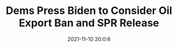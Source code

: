 ---
"title": "Dems Press Biden to Consider Oil Export Ban and SPR Release"
"date": "2021-11-10 20:0:6"
"feed_name": "RIGZONE"
"feed_website": "http://www.rigzone.com/"
"feed_rss": "http://www.rigzone.com/news/rss/rigzone_latest.aspx"
"link": "https://www.rigzone.com/news/wire/dems_press_biden_to_consider_oil_export_ban_and_spr_release-10-nov-2021-166974-article/?rss=true"
"source": "None"
"file": "_posts/2021-1-1-805819f30af1e038b93c7acc5ca7036fcc6350b8.md"
"accident": "0"
"drilling": "0"
"dead": "0"
"injured": "0"
"arrested": "0"
"place": "unknown place"
"where": "unknown site"
"causes": "unknown"
"place_uri": "unknown place"
---